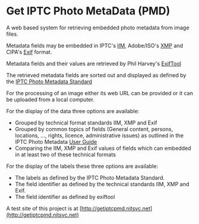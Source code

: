 # Get IPTC Photo MetaData (PMD)

A web based system for retrieving embedded photo metadata from image files. 

Metadata fields may be embedded in IPTC's [IIM](https://iptc.org/standards/iim/), Adobe/ISO's [XMP](http://www.adobe.com/devnet/xmp.html) and CIPA's [Exif](http://www.cipa.jp/std/std-sec_e.html) format.

Metadata fields and their values are retrieved by Phil Harvey's [ExifTool](http://owl.phy.queensu.ca/~phil/exiftool/)

The retrieved metadata fields are sorted out and displayed as defined by the [IPTC Photo Metadata Standard](https://iptc.org/standards/photo-metadata/iptc-standard/) 

For the processing of an image either its web URL can be provided or it can be uploaded from a local computer.

For the display of the data three options are available:

* Grouped by technical format standards IIM, XMP and Exif
* Grouped by common topics of fields (General content, persons, locations, ..., rights, licence, administrative issues) as outlined in the IPTC Photo Metadata [User Guide](https://www.iptc.org/std/photometadata/documentation/userguide/)
* Comparing the IIM, XMP and Exif values of fields which can embedded in at least two of these technical formats

For the display of the labels these three options are available:

* The labels as defined by the IPTC Photo Metadata Standard.
* The field identifier as defined by the technical standards IIM, XMP and Exif.
* The field identifier as defined by exiftool

A test site of this project is at [http://getiptcpmd.nitsvc.net](http://getiptcpmd.nitsvc.net)
